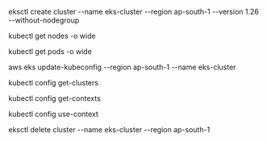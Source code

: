 eksctl create cluster --name eks-cluster --region ap-south-1 --version 1.26 --without-nodegroup

kubectl get nodes -o wide

kubectl get pods -o wide

aws eks update-kubeconfig --region ap-south-1 --name eks-cluster

kubectl config get-clusters

kubectl config get-contexts

kubectl config use-context <name of the context>

eksctl delete cluster --name eks-cluster --region ap-south-1